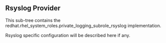 ## Rsyslog Provider

This sub-tree contains the redhat.rhel_system_roles.private_logging_subrole_rsyslog implementation.

Rsyslog specific configuration will be described here if any.
